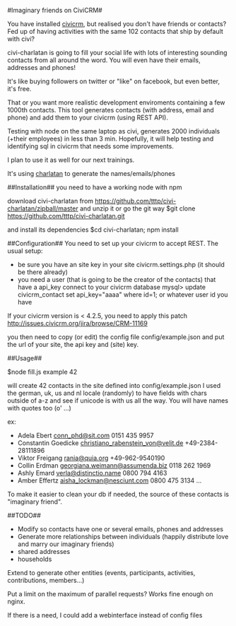 #Imaginary friends on CiviCRM#


You have installed [civicrm](http://www.civicrm.org), but realised you don't have friends or contacts? Fed up of having activities with the same 102 contacts that ship by default with civi?

civi-charlatan is going to fill your social life with lots of interesting sounding contacts from all around the word. You will even have their emails, addresses and phones!

It's like buying followers on twitter or "like" on facebook, but even better, it's free.
 
That or you want more realistic development enviroments containing a few 1000th contacts. This tool generates contacts (with address, email and phone) and add them to your civicrm (using REST API).

Testing with node on the same laptop as civi, generates 2000 individuals (+their employees) in less than 3 min. Hopefully, it will help testing and identifying sql in civicrm that needs some improvements.

I plan to use it as well for our next trainings.

It's using [charlatan](https://npmjs.org/package/charlatan) to generate the names/emails/phones

##Installation##
you need to have a working node with npm

download civi-charlatan from https://github.com/tttp/civi-charlatan/zipball/master and unzip it or go the git way
$git clone https://github.com/tttp/civi-charlatan.git

and install its dependencies 
$cd civi-charlatan; npm install

##Configuration##
You need to set up your civicrm to accept REST. The usual setup:
- be sure you have an site key in your site civicrm.settings.php (it should be there already)
- you need a user (that is going to be the creator of the contacts) that have a api_key
connect to your civicrm database
mysql> update civicrm_contact set api_key="aaaa" where id=1;
or whatever user id you have

If your civicrm version is < 4.2.5,  you need to apply this patch
http://issues.civicrm.org/jira/browse/CRM-11169

you then need to copy (or edit) the config file config/example.json
and put the url of your site, the api key and (site) key.

##Usage##

$node fill.js example 42

will create 42 contacts in the site defined into config/example.json
I used the german, uk, us and nl locale (randomly) to have fields with chars outside of a-z and see if unicode is with us all the way. You will have names with quotes too (o' ...)

ex:
- Adela Ebert conn_phd@sit.com  0151 435 9957
- Constantin Goedicke christiano_rabenstein_von@velit.de  +49-2384-28111896
- Viktor Freigang rania@quia.org  +49-962-9540190
- Collin Erdman georgiana.weimann@assumenda.biz 0118 262 1969
- Ashly Emard verla@distinctio.name 0800 794 4163
- Amber Effertz aisha_lockman@nesciunt.com  0800 475 3134
...


To make it easier to clean your db if needed, the source of these contacts is "imaginary friend". 

##TODO##

- Modify so contacts have one or several emails, phones and addresses
- Generate more relationships between individuals (happily distribute love and marry our imaginary friends)
- shared addresses
- households

Extend to generate other entities (events, participants, activities, contributions, members...)

Put a limit on the maximum of parallel requests? Works fine enough on nginx.

If there is a need, I could add a webinterface instead of config files
